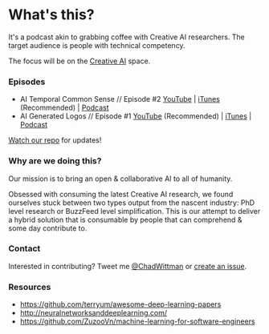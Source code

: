 # What's this?
It's a podcast akin to grabbing coffee with Creative AI researchers. The target audience is people with technical competency. 

The focus will be on the [Creative AI](http://www.creativeai.net/) space. 

### Episodes

* AI Temporal Common Sense // Episode #2 [YouTube](https://youtu.be/CMRy4Y-ZwGE) | [iTunes](https://itunes.apple.com/us/podcast/ai-guild/id1182836193) (Recommended) | [Podcast](http://www.hipcast.com/podcast/H8YXsBVQ)
* AI Generated Logos // Episode #1 [YouTube](https://youtu.be/B3_jMHaomnU) (Recommended) | [iTunes](https://itunes.apple.com/us/podcast/ai-guild/id1182836193) | [Podcast](http://www.hipcast.com/podcast/H27Q90VQ)

[Watch our repo](https://github.com/chadwittman/ai-guild/subscription) for updates!

### Why are we doing this?
Our mission is to bring an open &amp; collaborative AI to all of humanity.

Obsessed with consuming the latest Creative AI research, we found ourselves stuck between two types output from the nascent industry: PhD level research or BuzzFeed level simplification. This is our attempt to deliver a hybrid solution that is consumable by people that can comprehend &amp; some day contribute to. 

### Contact
Interested in contributing? Tweet me [@ChadWittman](https://twitter.com/chadwittman) or [create an issue](https://github.com/chadwittman/ai-guild/issues/new). 

### Resources

* <https://github.com/terryum/awesome-deep-learning-papers>
* <http://neuralnetworksanddeeplearning.com/>
* <https://github.com/ZuzooVn/machine-learning-for-software-engineers>